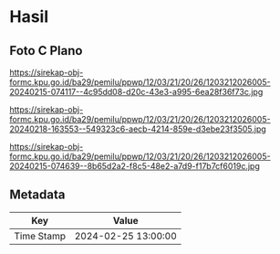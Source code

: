 # Hasil

## Foto C Plano

https://sirekap-obj-formc.kpu.go.id/ba29/pemilu/ppwp/12/03/21/20/26/1203212026005-20240215-074117--4c95dd08-d20c-43e3-a995-6ea28f36f73c.jpg

https://sirekap-obj-formc.kpu.go.id/ba29/pemilu/ppwp/12/03/21/20/26/1203212026005-20240218-163553--549323c6-aecb-4214-859e-d3ebe23f3505.jpg

https://sirekap-obj-formc.kpu.go.id/ba29/pemilu/ppwp/12/03/21/20/26/1203212026005-20240215-074639--8b65d2a2-f8c5-48e2-a7d9-f17b7cf6019c.jpg


## Metadata

| Key        | Value               |
| ---------- | ------------------- |
| Time Stamp | 2024-02-25 13:00:00 |



